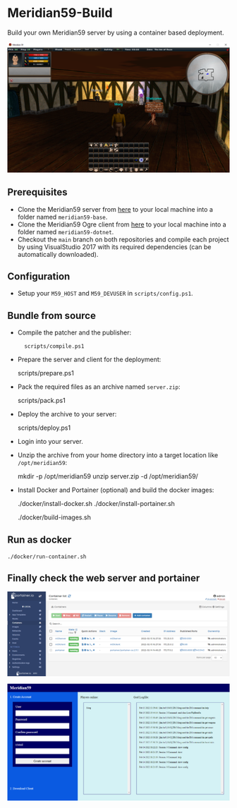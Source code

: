 # Meridian59-Build

Build your own Meridian59 server by using a container based deployment.

![m59client](m59client.png)

## Prerequisites

- Clone the Meridian59 server from [here](https://github.com/andygeiss/Meridian59_105_2.9.git) to your local machine into a folder named `meridian59-base`.
- Clone the Meridian59 Ogre client from [here](https://github.com/andygeiss/meridian59-dotnet.git) to your local machine into a folder named `meridian59-dotnet`.
- Checkout the `main` branch on both repositories and compile each project by using VisualStudio 2017 with its required dependencies (can be automatically downloaded).

## Configuration

- Setup your `M59_HOST` and `M59_DEVUSER` in `scripts/config.ps1`.

## Bundle from source

- Compile the patcher and the publisher: 
    
        scripts/compile.ps1

- Prepare the server and client for the deployment: 

    scripts/prepare.ps1

- Pack the required files as an archive named `server.zip`: 

    scripts/pack.ps1

- Deploy the archive to your server: 

    scripts/deploy.ps1

- Login into your server.
- Unzip the archive from your home directory into a target location like `/opt/meridian59`:

    mkdir -p /opt/meridian59
    unzip server.zip -d /opt/meridian59/

- Install Docker and Portainer (optional) and build the docker images:

    ./docker/install-docker.sh
    ./docker/install-portainer.sh

    ./docker/build-images.sh

## Run as docker

    ./docker/run-container.sh

## Finally check the web server and portainer

![m59portainer](m59portainer.png)

![m59page](m59page.png)
